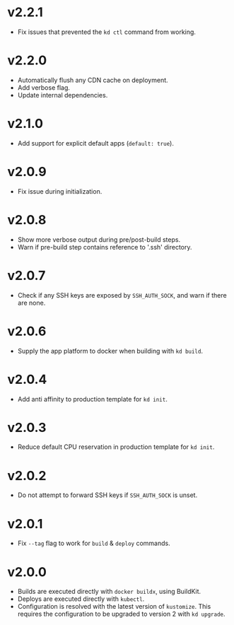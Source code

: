 # v2.2.1

* Fix issues that prevented the `kd ctl` command from working.

# v2.2.0

* Automatically flush any CDN cache on deployment.
* Add verbose flag.
* Update internal dependencies.

# v2.1.0

* Add support for explicit default apps (`default: true`).

# v2.0.9

* Fix issue during initialization.

# v2.0.8

* Show more verbose output during pre/post-build steps.
* Warn if pre-build step contains reference to '.ssh' directory.

# v2.0.7

* Check if any SSH keys are exposed by `SSH_AUTH_SOCK`, and warn if there are none.

# v2.0.6

* Supply the app platform to docker when building with `kd build`.

# v2.0.4

* Add anti affinity to production template for `kd init`.

# v2.0.3

* Reduce default CPU reservation in production template for `kd init`.

# v2.0.2

* Do not attempt to forward SSH keys if `SSH_AUTH_SOCK` is unset.

# v2.0.1

* Fix `--tag` flag to work for `build` & `deploy` commands.

# v2.0.0

* Builds are executed directly with `docker buildx`, using BuildKit.
* Deploys are executed directly with `kubectl`.
* Configuration is resolved with the latest version of `kustomize`. This requires the configuration to be upgraded to version 2 with `kd upgrade`.
